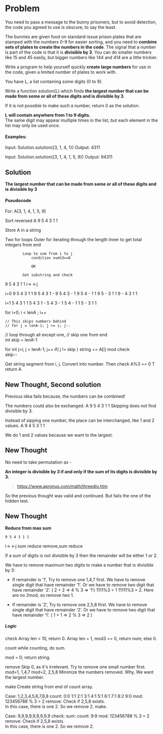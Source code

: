 

# Problem

You need to pass a message to the bunny prisoners, 
but to avoid detection, the code you agreed to use
is obscure, to say the least.

The bunnies are given food on standard-issue prison
plates that are stamped with the numbers 0-9 for 
easier sorting, and you need to **combine sets of plates
to create the numbers in the code**. The signal that
a number is part of the code is that it is 
**divisible by 3**. You can do smaller numbers like 15
and 45 easily, but bigger numbers like 144 and 414
are a little trickier. 

Write a program to help yourself quickly 
**create large numbers** for use in the code, 
given a limited number of plates to work with.

You have L, a list containing some digits (0 to 9).

Write a function solution(L) which finds **the largest number that can be made from some or all of these digits and is divisible by 3**. 

If it is not possible to make such a number, return 0
as the solution. 

**L will contain anywhere from 1 to 9 digits.**  
The same digit may appear multiple times in the list,
but each element in the list may only be used once.

#### Examples:
Input: Solution.solution({3, 1, 4, 1})
Output: 4311

Input: Solution.solution({3, 1, 4, 1, 5, 9})
Output: 94311

## Solution
**The largest number that can be made from
some or all of these digits and is divisible by 3**

#### Pseudocode
For: A[3, 1, 4, 1, 5, 9]

Sort reversed A 9 5 4 3 1 1
 
Store A in a string

Two for loops
    Outer for iterating through the length
        Inner to get total integers from end
        
            Loop to sum from i to j
                condition num%3==0
                
                OR 
                        
            Get substring and check

9 5 4 3 1 1
i->     <-j

i=0
9 5 4 3 1 1
9 5 4 3 1 -
9 5 4 3 - 1
9 5 4 - 1 1
9 5 - 3 1 1
9 - 4 3 1 1

i=1
5 4 3 1 1
5 4 3 1 -
5 4 3 - 1
5 4 - 1 1
5 - 3 1 1



for i=0; i < lenA ; i++
    
    // This skips numbers behind    
    // for j = lenA-1; j >= i; j--    
    
   // loop through all except one, 
   // skip one from end    
   int skip = lenA-1
    
   for int j=i; j < lenA-1; j++ 
        if( j != skip )
            string += A[i]
            mod check            
        skip--
        
        
       

        
Get string segment from i, j.
Convert into number.
Then check A%3 == 0
    T return A

        
## New Thought, Second solution

Previous idea fails because, the numbers
can be combined!

The numbers could also be exchanged.
A 9 5 4 3 1 1
Skipping does not find divisible by 3.

Instead of sipping one number, the place
can be interchanged, like 1 and 2 values.
A 9 4 5 3 1 1 

We do 1 and 2 values because we want to
the largest. 


## New Thought

No need to take permutation as -

**An integer is divisible by 3 if and only if the
 sum of its digits is divisible by 3.**
 
> https://www.apronus.com/math/threediv.htm
 
 So the previous thought was valid and continued. 
 But fails the one of the hidden test.
 
 
 ## New Thought
 
**Reduce from max sum**

    9 5 4 3 1 1
i->             <-j
sum             reduce 
remove,sum      reduce


If a sum of digits is not divisible by 3
then the remainder will be either 1 or 2. 

We have to remove maximum two digits to 
make a number that is divisible by 3: 

- If remainder is ‘1’, 
    Try to remove one 1,4,7 first.
    We have to remove single digit that have remainder ‘1’.
    Or we have to remove two digit that have remainder ‘2’.
    ( 2 + 2 => 4 % 3 => ‘1’)
    1111%3 = 1
    11111%3 = 2. Here are no 2mod, so remove two 1.


- If remainder is ‘2’,
    Try to remove one 2,5,8 first.
    We have to remove single digit that have remainder ‘2’.
    Or we have to remove two digit that have remainder ‘1’.
    ( 1 + 1 => 2 % 3 => 2 )


##### Logic
check
    Array len > 10, return 0.
    Array len = 1, mod3 == 0, return num; else 0.    

count
    while counting, do sum.

mod = 0; return string.

remove
    Skip 0, as it's irrelevant.
    Try to remove one small number first.
        mod=1, 1,4,7
        mod=2, 2,5,8
    Minimize the numbers removed.
    Why, We want the largest number.    

make
    Create string from end of count array.
  
  
Case: 1,2,3,4,5,6,7,8,8
count: 0:0 1:1 2:1 3:1 4:1 5:1 6:1 7:1 8:2 9:0
mod: 123456788 % 3 = 2
remove: 
    Check if 2,5,8 exists.  
    In this case, there is one 2. So we remove 2.
make.


Case: 9,9,9,9,9,9,9,9,9
check:
sum: 
count: 9:9
mod: 123456788 % 3 = 2
remove: 
    Check if 2,5,8 exists.  
    In this case, there is one 2. So we remove 2.
    

    

